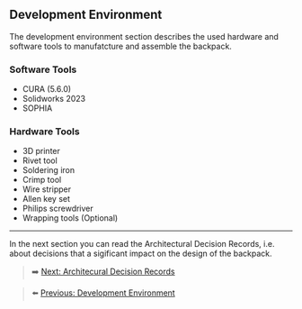 ## Development Environment

The development environment section describes the used hardware and software tools to manufatcture and assemble the backpack.

### Software Tools
* CURA (5.6.0)
* Solidworks 2023
* SOPHIA

### Hardware Tools
* 3D printer
* Rivet tool
* Soldering iron
* Crimp tool
* Wire stripper
* Allen key set
* Philips screwdriver
* Wrapping tools (Optional)
  
***

In the next section you can read the Architectural Decision Records, i.e. about decisions that a sigificant impact on the design of the backpack.

> ➡️ [Next: Architecural Decision Records](./11-decision-log.md)

> ⬅️ [Previous: Development Environment](./10-development-environment.md)


